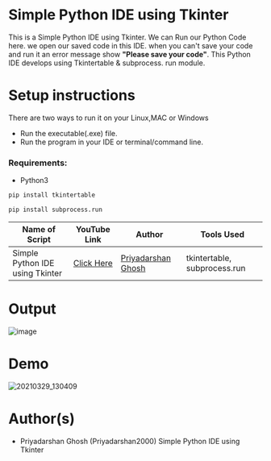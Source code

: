 # Simple Python IDE using Tkinter
This is a Simple Python IDE using Tkinter. We can Run our Python Code here. we open our saved code in this IDE. 
when you can't save your code and run it an error message show **"Please save your code"**. 
This Python IDE develops using Tkintertable & subprocess. run module. 



# Setup instructions
There are two ways to run it on your Linux,MAC or Windows

- Run the executable(.exe) file.
- Run the program in your IDE or terminal/command line.

### Requirements:
- Python3

```bash
pip install tkintertable
```
```bash
pip install subprocess.run
```

| Name of Script | YouTube Link |  Author | Tools Used |
| --- | --- | --- | --- 
|Simple Python IDE using Tkinter| [Click Here](https://www.youtube.com/watch?v=-oGVdnelHv8)| [Priyadarshan Ghosh](https://github.com/Priyadarshan2000) | tkintertable, subprocess.run
# Output
![image](https://user-images.githubusercontent.com/62868878/112800376-32ae3c00-908d-11eb-96ac-38b7d1f2fb76.png)
# Demo
![20210329_130409](https://user-images.githubusercontent.com/62868878/112802134-7013c900-908f-11eb-806a-157f8b6a6770.gif)


# Author(s)

- Priyadarshan Ghosh (Priyadarshan2000)
Simple Python IDE using Tkinter
